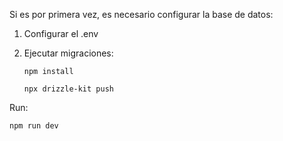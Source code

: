 Si es por primera vez, es necesario configurar la base de datos:

1. Configurar el .env

2. Ejecutar migraciones:
    ```
    npm install

    npx drizzle-kit push
    ```
        

Run:
```
npm run dev
```